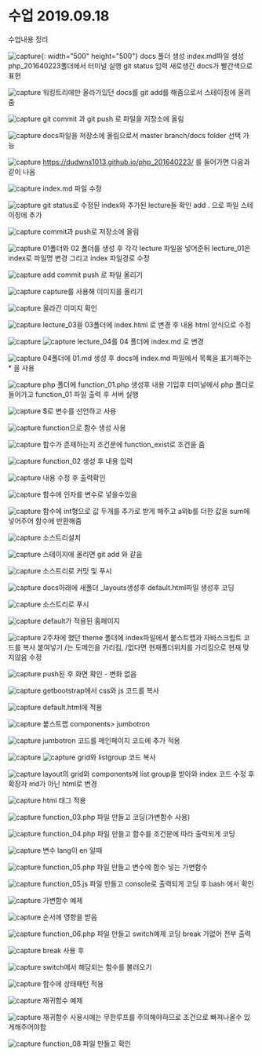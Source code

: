 # 수업 2019.09.18
수업내용 정리

![capture](./images/1.PNG){: width="500" height="500"}
docs 폴더 생성 index.md파일 생성 php_201640223폴더에서 터미널 실행
git status 입력 새로생긴 docs가 빨간색으로 표현

![capture](./images/2.PNG)
워킹트리에만 올라가있던 docs를 git add를 해줌으로서 스테이징에 올려줌

![capture](./images/3.PNG)
git commit 과 git push 로 파일을 저장소에 올림

![capture](./images/4.PNG)
docs파일을 저장소에 올림으로서 master branch/docs folder 선택 가능

![capture](./images/5.PNG)
https://dudwns1013.github.io/php_201640223/ 를 들어가면 다음과 같이 나옴

![capture](./images/6.PNG)
index.md 파일 수정

![capture](./images/7.PNG)
git status로 수정된 index와 추가된 lecture들 확인
add . 으로 파일 스테이징에 추가 

![capture](./images/8.PNG)
commit과 push로 저장소에 올림

![capture](./images/9.PNG)
01폴더와 02 폴더를 생성 후 각각 lecture 파일을 넣어준뒤 lecture_01은 index로 파일명 변경
그리고 index 파일경로 수정

![capture](./images/10.PNG)
add commit push 로 파일 올리기

![capture](./images/11.PNG)
capture를 사용해 이미지를 올리기

![capture](./images/12.PNG)
올라간 이미지 확인

![capture](./images/13.PNG)
lecture_03을 03폴더에 index.html 로 변경 후 내용 html 양식으로 수정

![capture](./images/14.PNG)
![capture](./images/15.PNG)
lecture_04를 04 폴더에 index.md 로 변경

![capture](./images/16.PNG)
04폴더에 01.md 생성 후 docs에 index.md 파일에서 목록을 표기해주는 * 을 사용

![capture](./images/17.PNG)
php 폴더에 function_01.php 생성후 내용 기입후 터미널에서 php 폴더로 들어가고
function_01 파일 출력 후 서버 실행

![capture](./images/18.PNG)
$로 변수를 선언하고 사용

![capture](./images/19.PNG)
function으로 함수 생성 사용

![capture](./images/20.PNG)
함수가 존재하는지 조건문에 function_exist로 조건을 줌

![capture](./images/21.PNG)
function_02 생성 후 내용 입력

![capture](./images/22.PNG)
내용 수정 후 출력확인

![capture](./images/23.PNG)
함수에 인자를 변수로 넣을수있음

![capture](./images/29.PNG)
함수에 int형으로 값 두개를 추가로 받게 해주고 a와b를 더한 값을 sum에 넣어주어 함수에 반환해줌

![capture](./images/30.PNG)
소스트리설치

![capture](./images/31.PNG)
스테이지에 올리면 git add 와 같음

![capture](./images/32.PNG)
소스트리로 커밋 및 푸시

![capture](./images/33.PNG)
docs아래에 새폴더 _layouts생성후 default.html파일 생성후 코딩

![capture](./images/34.PNG)
소스트리로 푸시

![capture](./images/35.PNG)
default가 적용된 홈페이지

![capture](./images/36.PNG)
2주차에 했던 theme 폴더에 index파일에서 붙스트랩과 자바스크립트 코드를 복사 붙여넣기
/는 도메인을 가리킴, /없다면 현재폴더위치를 가리킴으로 현재 맞지않음 수정

![capture](./images/37.PNG)
push된 후 화면 확인 - 변화 없음

![capture](./images/38.PNG)
getbootstrap에서 css와 js 코드를 복사

![capture](./images/39.PNG)
default.html에 적용

![capture](./images/40.PNG)
붙스트랩 components> jumbotron

![capture](./images/41.PNG)
jumbotron 코드를 메인페이지 코드에 추가 적용

![capture](./images/42.PNG)
![capture](./images/43.PNG)
grid와 listgroup 코드 복사

![capture](./images/44.PNG)
layout의 grid와 components에 list group을 받아와 index 코드 수정 후 확장자 md가 아닌 html로 변경

![capture](./images/45.PNG)
html 태그 적용

![capture](./images/46.PNG)
function_03.php 파일 만들고 코딩(가변함수 사용)

![capture](./images/47.PNG)
function_04.php 파일 만들고 함수를 조건문에 따라 출력되게 코딩

![capture](./images/48.PNG)
변수 lang이 en 일때

![capture](./images/49.PNG)
function_05.php 파일 만들고 변수에 함수 넣는 가변함수

![capture](./images/50.PNG)
function_05.js 파일 만들고 console로 출력되게 코딩 후 bash 에서 확인

![capture](./images/51.PNG)
가변함수 예제

![capture](./images/52.PNG)
순서에 영향을 받음

![capture](./images/53.PNG)
function_06.php 파일 만들고 switch예제 코딩 break 가없어 전부 출력

![capture](./images/54.PNG)
break 사용 후

![capture](./images/55.PNG)
switch에서 해당되는 함수를 불러오기

![capture](./images/56.PNG)
함수에 상태패턴 적용

![capture](./images/57.PNG)
재귀함수 예제

![capture](./images/58.PNG)
재귀함수 사용시에는 무한루프를 주의해야하므로 조건으로 빠져나올수 있게해주어야함

![capture](./images/59.PNG)
function_08 파일 만들고 확인

